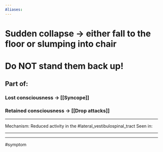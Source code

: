 ```yaml
---
Aliases:
---
```

# Sudden collapse -> either fall to the floor or slumping into chair
# **Do NOT stand them back up!**
## Part of:
### Lost consciousness -> [[Syncope]]
### Retained consciousness -> [[Drop attacks]]


---
Mechanism: Reduced activity in the #lateral_vestibulospinal_tract
Seen in: 

---


---
#symptom 